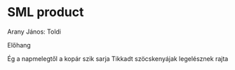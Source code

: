 # SML product

Arany János: Toldi

Előhang

Ég a napmelegtől a kopár szik sarja
Tikkadt szöcskenyájak legelésznek rajta
